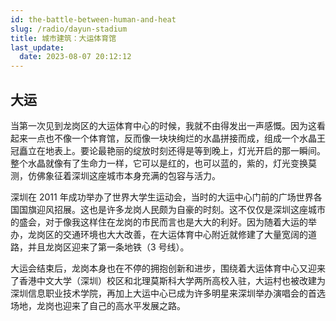 ```yaml
---
id: the-battle-between-human-and-heat
slug: /radio/dayun-stadium
title: 城市建筑：大运体育馆
last_update:
  date: 2023-08-07 20:12:12
---
```


## 大运

当第一次见到龙岗区的大运体育中心的时候，我就不由得发出一声感慨。因为这看起来一点也不像一个体育馆，反而像一块块绚烂的水晶拼接而成，组成一个水晶王冠矗立在地表上。要论最艳丽的绽放时刻还得是等到晚上，灯光开启的那一瞬间。整个水晶就像有了生命力一样，它可以是红的，也可以蓝的，紫的，灯光变换莫测，仿佛象征着深圳这座城市本身充满的包容与活力。

深圳在 2011 年成功举办了世界大学生运动会，当时的大运中心门前的广场世界各国国旗迎风招展。这也是许多龙岗人民颇为自豪的时刻。这不仅仅是深圳这座城市的盛会，对于像我这样住在龙岗的市民而言也是大大的利好。因为随着大运的举办，龙岗区的交通环境也大大改善，在大运体育中心附近就修建了大量宽阔的道路，并且龙岗区迎来了第一条地铁（3 号线）。

大运会结束后，龙岗本身也在不停的拥抱创新和进步，围绕着大运体育中心又迎来了香港中文大学（深圳）校区和北理莫斯科大学两所高校入驻，大运村也被改建为深圳信息职业技术学院，再加上大运中心已成为许多明星来深圳举办演唱会的首选场地，龙岗也迎来了自己的高水平发展之路。


